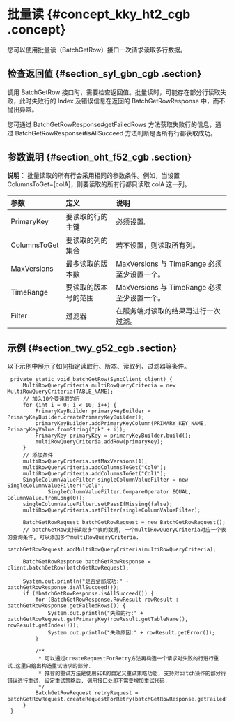 # 批量读 {#concept_kky_ht2_cgb .concept}

您可以使用批量读（BatchGetRow）接口一次请求读取多行数据。

## 检查返回值 {#section_syl_gbn_cgb .section}

调用 BatchGetRow 接口时，需要检查返回值。批量读时，可能存在部分行读取失败，此时失败行的 Index 及错误信息在返回的 BatchGetRowResponse 中，而不抛出异常。

您可通过 BatchGetRowResponse\#getFailedRows 方法获取失败行的信息，通过 BatchGetRowResponse\#isAllSucceed 方法判断是否所有行都获取成功。

## 参数说明 {#section_oht_f52_cgb .section}

**说明：** 批量读取的所有行会采用相同的参数条件。例如，当设置 ColumnsToGet=\[colA\]，则要读取的所有行都只读取 colA 这一列。

|参数|定义|说明|
|:-|:-|:-|
|PrimaryKey|要读取的行的主键|必须设置。|
|ColumnsToGet|要读取的列的集合|若不设置，则读取所有列。|
|MaxVersions|最多读取的版本数|MaxVersions 与 TimeRange 必须至少设置一个。|
|TimeRange|要读取的版本号的范围|MaxVersions 与 TimeRange 必须至少设置一个。|
|Filter|过滤器|在服务端对读取的结果再进行一次过滤。|

## 示例 {#section_twy_g52_cgb .section}

以下示例中展示了如何指定读取行、版本、读取列、过滤器等条件。

```language-java
 private static void batchGetRow(SyncClient client) {
     MultiRowQueryCriteria multiRowQueryCriteria = new MultiRowQueryCriteria(TABLE_NAME);
     // 加入10个要读取的行
     for (int i = 0; i < 10; i++) {
         PrimaryKeyBuilder primaryKeyBuilder = PrimaryKeyBuilder.createPrimaryKeyBuilder();
         primaryKeyBuilder.addPrimaryKeyColumn(PRIMARY_KEY_NAME, PrimaryKeyValue.fromString("pk" + i));
         PrimaryKey primaryKey = primaryKeyBuilder.build();
         multiRowQueryCriteria.addRow(primaryKey);
     }
     // 添加条件
     multiRowQueryCriteria.setMaxVersions(1);
     multiRowQueryCriteria.addColumnsToGet("Col0");
     multiRowQueryCriteria.addColumnsToGet("Col1");
     SingleColumnValueFilter singleColumnValueFilter = new SingleColumnValueFilter("Col0",
             SingleColumnValueFilter.CompareOperator.EQUAL, ColumnValue.fromLong(0));
     singleColumnValueFilter.setPassIfMissing(false);
     multiRowQueryCriteria.setFilter(singleColumnValueFilter);
    
     BatchGetRowRequest batchGetRowRequest = new BatchGetRowRequest();
     // batchGetRow支持读取多个表的数据, 一个multiRowQueryCriteria对应一个表的查询条件, 可以添加多个multiRowQueryCriteria.
            batchGetRowRequest.addMultiRowQueryCriteria(multiRowQueryCriteria);
    
     BatchGetRowResponse batchGetRowResponse = client.batchGetRow(batchGetRowRequest);
    
     System.out.println("是否全部成功:" + batchGetRowResponse.isAllSucceed());
     if (!batchGetRowResponse.isAllSucceed()) {
         for (BatchGetRowResponse.RowResult rowResult : batchGetRowResponse.getFailedRows()) {
             System.out.println("失败的行:" + batchGetRowRequest.getPrimaryKey(rowResult.getTableName(), rowResult.getIndex()));
             System.out.println("失败原因:" + rowResult.getError());
         }
    
         /**
          * 可以通过createRequestForRetry方法再构造一个请求对失败的行进行重试.这里只给出构造重试请求的部分.
          * 推荐的重试方法是使用SDK的自定义重试策略功能, 支持对batch操作的部分行错误进行重试. 设定重试策略后, 调用接口处即不需要增加重试代码.
          */
         BatchGetRowRequest retryRequest = batchGetRowRequest.createRequestForRetry(batchGetRowResponse.getFailedRows());
     }
 }

```

